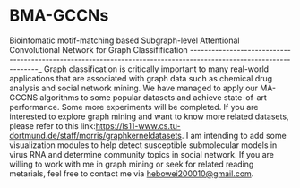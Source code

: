 # BMA-GCCNs
Bioinfomatic motif-matching based Subgraph-level Attentional Convolutional Network for Graph Classifification
------------------------------------------------------------------------------------------------------------------_
Graph classification is critically important to many real-world applications that are associated with graph data such as chemical drug analysis and social network mining. We have managed to apply our MA-GCCNS algorithms to some popular datasets and achieve state-of-art performance. Some more experiments will be completed. If you are interested to explore graph mining and want to know more related datasets, please refer to this link:https://ls11-www.cs.tu-dortmund.de/staff/morris/graphkerneldatasets. I am intending to add some visualization modules to help detect susceptible submolecular models in virus RNA and determine community topics in social network.
 If you are willing to work with me in graph mining or seek for related reading metarials, feel free to contact me via hebowei200010@gmail.com.
